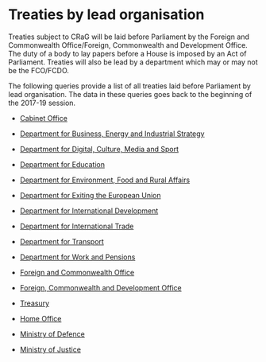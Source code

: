 # Treaties by lead organisation

Treaties subject to CRaG will be laid before Parliament by the Foreign and Commonwealth Office/Foreign, Commonwealth and Development Office. The duty of a body to lay papers before a House is imposed by an Act of Parliament. Treaties will also be lead by a department which may or may not be the FCO/FCDO. 

The following queries provide a list of all treaties laid before Parliament by lead organisation. The data in these queries goes back to the beginning of the 2017-19 session. 

* [Cabinet Office](https://api.parliament.uk/s/ee75bd9b)

* [Department for Business, Energy and Industrial Strategy](https://api.parliament.uk/s/6745240c)

* [Department for Digital, Culture, Media and Sport](https://api.parliament.uk/s/c6112b5c)

* [Department for Education](https://api.parliament.uk/s/dae010d9)

* [Department for Environment, Food and Rural Affairs](https://api.parliament.uk/s/7b0f1bd8)

* [Department for Exiting the European Union](https://api.parliament.uk/s/44a79c14)

* [Department for International Development](https://api.parliament.uk/s/f88a1fff)

* [Department for International Trade](https://api.parliament.uk/s/4f2ba6d5)

* [Department for Transport](https://api.parliament.uk/s/8a733674)

* [Department for Work and Pensions](https://api.parliament.uk/s/7fb0136a)

* [Foreign and Commonwealth Office](https://api.parliament.uk/s/a117b98b)

* [Foreign, Commonwealth and Development Office](https://api.parliament.uk/s/dffffe47)

* [Treasury](https://api.parliament.uk/s/18353b9a)

* [Home Office](https://api.parliament.uk/s/1f8defe7)

* [Ministry of Defence](https://api.parliament.uk/s/725a7eed)

* [Ministry of Justice](https://api.parliament.uk/s/100dabcf)
